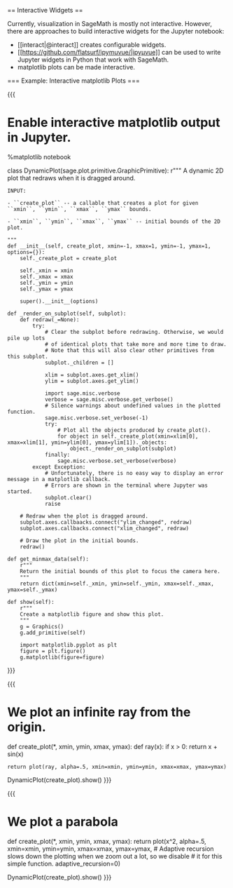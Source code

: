 == Interactive Widgets ==

Currently, visualization in SageMath is mostly not interactive. However, there are approaches to build interactive widgets for the Jupyter notebook:

* [[interact|@interact]] creates configurable widgets.
* [[https://github.com/flatsurf/ipymuvue/|ipyμvue]] can be used to write Jupyter widgets in Python that work with SageMath.
* matplotlib plots can be made interactive.

=== Example: Interactive matplotlib Plots ===

{{{
# Enable interactive matplotlib output in Jupyter.
%matplotlib notebook

class DynamicPlot(sage.plot.primitive.GraphicPrimitive):
    r"""
    A dynamic 2D plot that redraws when it is dragged around.
    
    INPUT:
    
    - ``create_plot`` -- a callable that creates a plot for given ``xmin``, ``ymin``, ``xmax``, ``ymax`` bounds.
    
    - ``xmin``, ``ymin``, ``xmax``, ``ymax`` -- initial bounds of the 2D plot.

    """
    def __init__(self, create_plot, xmin=-1, xmax=1, ymin=-1, ymax=1, options={}):
        self._create_plot = create_plot
        
        self._xmin = xmin
        self._xmax = xmax
        self._ymin = ymin
        self._ymax = ymax
        
        super().__init__(options)
        
    def _render_on_subplot(self, subplot):
        def redraw(_=None):
            try:
                # Clear the subplot before redrawing. Otherwise, we would pile up lots
                # of identical plots that take more and more time to draw.
                # Note that this will also clear other primitives from this subplot.
                subplot._children = []

                xlim = subplot.axes.get_xlim()
                ylim = subplot.axes.get_ylim()

                import sage.misc.verbose
                verbose = sage.misc.verbose.get_verbose()
                # Silence warnings about undefined values in the plotted function.
                sage.misc.verbose.set_verbose(-1)
                try:
                    # Plot all the objects produced by create_plot().
                    for object in self._create_plot(xmin=xlim[0], xmax=xlim[1], ymin=ylim[0], ymax=ylim[1])._objects:
                        object._render_on_subplot(subplot)
                finally:
                    sage.misc.verbose.set_verbose(verbose)
            except Exception:
                # Unfortunately, there is no easy way to display an error message in a matplotlib callback.
                # Errors are shown in the terminal where Jupyter was started.
                subplot.clear()
                raise

        # Redraw when the plot is dragged around.
        subplot.axes.callbaacks.connect("ylim_changed", redraw)
        subplot.axes.callbacks.connect("xlim_changed", redraw)
        
        # Draw the plot in the initial bounds.
        redraw()
     
    def get_minmax_data(self):
        r"""
        Return the initial bounds of this plot to focus the camera here.
        """
        return dict(xmin=self._xmin, ymin=self._ymin, xmax=self._xmax, ymax=self._ymax)

    def show(self):
        r"""
        Create a matplotlib figure and show this plot.
        """
        g = Graphics()
        g.add_primitive(self)

        import matplotlib.pyplot as plt
        figure = plt.figure()
        g.matplotlib(figure=figure)
}}}

{{{
# We plot an infinite ray from the origin.
def create_plot(*, xmin, ymin, xmax, ymax):
    def ray(x):
        if x > 0:
            return x + sin(x)

    return plot(ray, alpha=.5, xmin=xmin, ymin=ymin, xmax=xmax, ymax=ymax)

DynamicPlot(create_plot).show()
}}}

{{{
# We plot a parabola
def create_plot(*, xmin, ymin, xmax, ymax):
    return plot(x^2, alpha=.5, xmin=xmin, ymin=ymin, xmax=xmax, ymax=ymax,
               # Adaptive recursion slows down the plotting when we zoom out a lot, so we disable
               # it for this simple function.
               adaptive_recursion=0)

DynamicPlot(create_plot).show()
}}}
